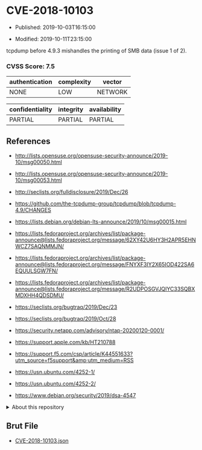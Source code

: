 # CVE-2018-10103

- Published: 2019-10-03T16:15:00

- Modified: 2019-10-11T23:15:00

tcpdump before 4.9.3 mishandles the printing of SMB data (issue 1 of 2).

### CVSS Score: **7.5**

| authentication | complexity | vector |
| --- | --- | --- |
| NONE | LOW | NETWORK |

| confidentiality | integrity | availability |
| --- | --- | --- |
| PARTIAL | PARTIAL | PARTIAL |

## References

* http://lists.opensuse.org/opensuse-security-announce/2019-10/msg00050.html

* http://lists.opensuse.org/opensuse-security-announce/2019-10/msg00053.html

* http://seclists.org/fulldisclosure/2019/Dec/26

* https://github.com/the-tcpdump-group/tcpdump/blob/tcpdump-4.9/CHANGES

* https://lists.debian.org/debian-lts-announce/2019/10/msg00015.html

* https://lists.fedoraproject.org/archives/list/package-announce@lists.fedoraproject.org/message/62XY42U6HY3H2APR5EHNWCZ7SAQNMMJN/

* https://lists.fedoraproject.org/archives/list/package-announce@lists.fedoraproject.org/message/FNYXF3IY2X65IOD422SA6EQUULSGW7FN/

* https://lists.fedoraproject.org/archives/list/package-announce@lists.fedoraproject.org/message/R2UDPOSGVJQIYC33SQBXMDXHH4QDSDMU/

* https://seclists.org/bugtraq/2019/Dec/23

* https://seclists.org/bugtraq/2019/Oct/28

* https://security.netapp.com/advisory/ntap-20200120-0001/

* https://support.apple.com/kb/HT210788

* https://support.f5.com/csp/article/K44551633?utm_source=f5support&amp;utm_medium=RSS

* https://usn.ubuntu.com/4252-1/

* https://usn.ubuntu.com/4252-2/

* https://www.debian.org/security/2019/dsa-4547

<details>
<summary>About this repository</summary> 

  This repository is part of the project [Live Hack CVE](https://github.com/Live-Hack-CVE). Main website can be found [www.live-hack.org](https://www.live-hack.org) 
  
  Made by [Sn0wAlice](https://github.com/Sn0wAlice) for the people that care about security and need to have a feed of the latest CVEs. Hope you enjoy it, don't forget to star the repo and follow me on [Twitter](https://twitter.com/Sn0wAlice) and [Github](https://github.com/Sn0wAlice). And that is my [personnal website](https://www.alice-snow.me/)

  - [Home Page](https://github.com/Live-Hack-CVE)
  - [Framework](https://github.com/Live-Hack-CVE/cve-framework)
  - [CVE database](https://github.com/Live-Hack-CVE/full_database)
  - [Changelog](https://github.com/Live-Hack-CVE/Changelog)
</details>

## Brut File

* [CVE-2018-10103.json](https://raw.githubusercontent.com/Live-Hack-CVE/full_database/main/cves/2018/CVE-2018-10103.json)

